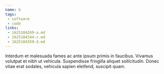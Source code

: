 ```yaml
---
name: b
tags:
 - software
 - code
links:
 - 1625104269-a.md
 - 1625104344-c.md
 - 1625104359-d.md
---
```

Interdum et malesuada fames ac ante ipsum primis in faucibus. Vivamus volutpat et nibh ut vehicula. Suspendisse fringilla aliquet sollicitudin. Donec vitae erat sodales, vehicula sapien eleifend, suscipit quam.